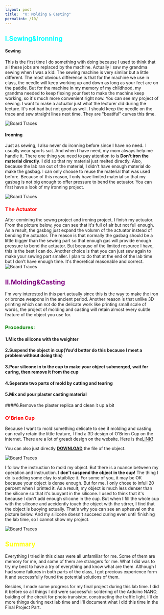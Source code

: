```yaml
---
layout: post
title:  "X: Molding & Casting"
permalink: /10/
---
```


<h2 style="color:Aqua;"> I.Sewing&Ironning</h2>

#### Sewing

This is the first time I do something with doing because I used to think that all these jobs are replaced by the machine. Actually I saw my grandma sewing when I was a kid. The sewing machine is very similar but a little different. The most obvious difference is that for the machine we use in class, the needle will keep working up and down as long as your feet are on the paddle. But for the machine in my memory of my childhood, my grandma needed to keep flexing your feet to make the machine keep working, so it's much more convenient right now. You can see my project of sewing. I want to make a actuator just what the lecturer did during the lecture. It's not bad but not good as well. I should keep the needle on the trace and sew straight lines next time. They are "beatiful" curves this time. 

<img src="b.jpeg" alt="Board Traces">

#### Ironning

Just as sewing, I also never do ironning before since I have no need. I usually wear sports suit. And when I have need, my mom always help me handle it. There one thing you need to pay attention to is **Don't iron the material directly**. I did so that my material just melted directly. Also, because the lab ran out of the material, I didn't have enough material do make the gasbag. I can only choose to reuse the material that was used before. Because of this reason, I only have limited material so that my gasbag is not big enough to offer pressure to bend the actuator. You can first have a look of my ironning project.

<img src="a.jpeg" alt="Board Traces">

<h3 style="color:Red;"> The Actuator</h3>
After comining the sewng project and ironing project, I finish my actuator. From the picture below, you can see that it's full of air but not full enough. As a result, the gasbag just expand the volumn of the actuator instead of bending the actuator. The reason is that normally the gasbag should be a little bigger than the sewing part so that enough gas will provide enough pressure to bend the actuator. But because of the limited resource I have, this is the best I can do. Another choice is that you can just sew again to make your sewing part smaller. I plan to do that at the end of the lab time but I don't have enough time. It's theoretical reasonable and correct.

<img src="e.jpeg" alt="Board Traces">

<h2 style="color:Purple;"> II.Molding&Casting</h2>

I'm very interested in this part actually since this is the way to make the iron or bronze weapons in the ancient period. Another reason is that unlike 3D printing which can not do the delicate work like printing small scale of words, the project of molding and casting will retain almost every subtle feature of the object you use for.

<h3 style="color:Green;"> Procedures:</h3>

#### 1.Mix the silicone with the weighter

#### 2.Suspend the object in cup(You'd better do this because I meet a problem without doing this)

#### 3.Pour silicone in to the cup to make your object submerged, wait for curing, then remove it from the cup

#### 4.Seperate two parts of mold by cutting and tearing

#### 5.Mix and pour plaster casting material

####6.Remove the plaster replica and clean it up a bit

<h3 style="color:Red;"> O'Brien Cup</h3>

Because I want to mold something delicate to see if molding and casting can really retain the little feature, I find a 3D design of O'Brien Cup on the internet. There are a lot of greadt design on the website. Here is the<a href="https://www.thingiverse.com/">LINK<a>!

You can also just directly <a href='nba.gcode' download>**DOWNLOAD**</a> the file of the object.

<img src="c.jpeg" alt="Board Traces">

I follow the instruction to mold my object. But there is a nuance between my operation and instruction. **I don't suspend the object in the cup!** The thing I do is adding some clay to staiblize it. For some of you, it may be OK because your object is dense enough. But for me, I only chose to infull 20 percent when I printed it. As a result, my object is much less denser than the silicone so that it's buoyant in the silicone. I used to think that it's because I don't add enough silicone in the cup. But when I fill the whole cup with the silicone and accidently touch the object with the stirrer, I find that the object is buoying actually. That's why you can see an upheaval on the picture below. And my silicone doesn't succeed curing even until finishing the lab time, so I cannot show my project.

<img src="d.jpeg" alt="Board Traces">

<h2 style="color:Yellow;"> Summary</h2>
Everything I tried in this class were all unfamiliar for me. Some of them are memory for me, and some of them are strangers for me. What I did was to try my best to have a try of everything and know what are them. Although I had some failures in both parts of the class, I got precious experience form it and successfully found the potential solutions of them.

Besides, I made some progress for my final project during this lab time. I did it before so all things I did were successful: soldering of the Arduino NANO, buiding of the circuit for photo transistor, constructing the traffic light. I'll do more things during next lab time and I'll document what I did this time in the Final Project Part.




